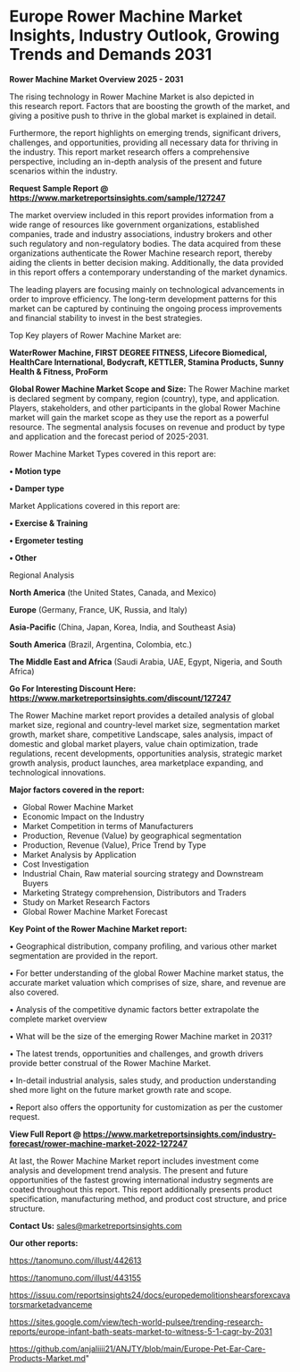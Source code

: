 # Europe Rower Machine Market Insights, Industry Outlook, Growing Trends and Demands 2031

<Strong> Rower Machine Market Overview 2025 - 2031</strong>

The rising technology in Rower Machine Market is also depicted in this research report. Factors that are boosting the growth of the market, and giving a positive push to thrive in the global market is explained in detail.

Furthermore, the report highlights on emerging trends, significant drivers, challenges, and opportunities, providing all necessary data for thriving in the industry. This report market research offers a comprehensive perspective, including an in-depth analysis of the present and future scenarios within the industry.

<strong>Request Sample Report @ <a href=https://www.marketreportsinsights.com/sample/127247>https://www.marketreportsinsights.com/sample/127247</a></strong>

The market overview included in this report provides information from a wide range of resources like government organizations, established companies, trade and industry associations, industry brokers and other such regulatory and non-regulatory bodies. The data acquired from these organizations authenticate the Rower Machine research report, thereby aiding the clients in better decision making. Additionally, the data provided in this report offers a contemporary understanding of the market dynamics.

The leading players are focusing mainly on technological advancements in order to improve efficiency. The long-term development patterns for this market can be captured by continuing the ongoing process improvements and financial stability to invest in the best strategies.

Top Key players of Rower Machine Market are:

<strong>WaterRower Machine, FIRST DEGREE FITNESS, Lifecore Biomedical, HealthCare International, Bodycraft, KETTLER, Stamina Products, Sunny Health & Fitness, ProForm</strong>

<strong><b>Global Rower Machine Market Scope and Size:</b></strong>
The Rower Machine market is declared segment by company, region (country), type, and application. Players, stakeholders, and other participants in the global Rower Machine market will gain the market scope as they use the report as a powerful resource. The segmental analysis focuses on revenue and product by type and application and the forecast period of 2025-2031.

Rower Machine Market Types covered in this report are:

<strong>• Motion type

• Damper type</strong>

Market Applications covered in this report are:

<strong>• Exercise & Training

• Ergometer testing

• Other</strong> 

Regional Analysis

<strong>North America</strong> (the United States, Canada, and Mexico)

<strong>Europe</strong> (Germany, France, UK, Russia, and Italy)

<strong>Asia-Pacific</strong> (China, Japan, Korea, India, and Southeast Asia)

<strong>South America</strong> (Brazil, Argentina, Colombia, etc.)

<strong>The Middle East and Africa</strong> (Saudi Arabia, UAE, Egypt, Nigeria, and South Africa)

<strong>Go For Interesting Discount Here: <a href=https://www.marketreportsinsights.com/discount/127247>https://www.marketreportsinsights.com/discount/127247</a></strong>

The Rower Machine market report provides a detailed analysis of global market size, regional and country-level market size, segmentation market growth, market share, competitive Landscape, sales analysis, impact of domestic and global market players, value chain optimization, trade regulations, recent developments, opportunities analysis, strategic market growth analysis, product launches, area marketplace expanding, and technological innovations.

<strong><b>Major factors covered in the report:</b></strong>
<ul>
  <li>Global Rower Machine Market </li>
  <li>Economic Impact on the Industry</li>
  <li>Market Competition in terms of Manufacturers</li>
  <li>Production, Revenue (Value) by geographical segmentation</li>
  <li>Production, Revenue (Value), Price Trend by Type</li>
  <li>Market Analysis by Application</li>
  <li>Cost Investigation</li>
  <li>Industrial Chain, Raw material sourcing strategy and Downstream Buyers</li>
  <li>Marketing Strategy comprehension, Distributors and Traders</li>
  <li>Study on Market Research Factors</li>
  <li>Global Rower Machine Market Forecast</li>
</ul>

<strong><b>Key Point of the Rower Machine Market report:</b></strong>

• Geographical distribution, company profiling, and various other market segmentation are provided in the report.

• For better understanding of the global Rower Machine market status, the accurate market valuation which comprises of size, share, and revenue are also covered.

• Analysis of the competitive dynamic factors better extrapolate the complete market overview

• What will be the size of the emerging Rower Machine market in 2031?

• The latest trends, opportunities and challenges, and growth drivers provide better construal of the Rower Machine Market.

• In-detail industrial analysis, sales study, and production understanding shed more light on the future market growth rate and scope.

• Report also offers the opportunity for customization as per the customer request.

<strong><b>View Full Report @ <a href=https://www.marketreportsinsights.com/industry-forecast/rower-machine-market-2022-127247>https://www.marketreportsinsights.com/industry-forecast/rower-machine-market-2022-127247</a></b></strong>


At last, the Rower Machine Market report includes investment come analysis and development trend analysis. The present and future opportunities of the fastest growing international industry segments are coated throughout this report. This report additionally presents product specification, manufacturing method, and product cost structure, and price structure.

<strong>Contact Us:</strong>
sales@marketreportsinsights.com

<strong>Our other reports:</strong>

<a href=https://tanomuno.com/illust/442613>https://tanomuno.com/illust/442613</a>

<a href=https://tanomuno.com/illust/443155>https://tanomuno.com/illust/443155</a>

<a href=https://issuu.com/reportsinsights24/docs/europedemolitionshearsforexcavatorsmarketadvanceme>https://issuu.com/reportsinsights24/docs/europedemolitionshearsforexcavatorsmarketadvanceme</a>

<a href=https://sites.google.com/view/tech-world-pulsee/trending-research-reports/europe-infant-bath-seats-market-to-witness-5-1-cagr-by-2031>https://sites.google.com/view/tech-world-pulsee/trending-research-reports/europe-infant-bath-seats-market-to-witness-5-1-cagr-by-2031</a>

<a href=https://github.com/anjaliiii21/ANJTY/blob/main/Europe-Pet-Ear-Care-Products-Market.md>https://github.com/anjaliiii21/ANJTY/blob/main/Europe-Pet-Ear-Care-Products-Market.md</a>"
